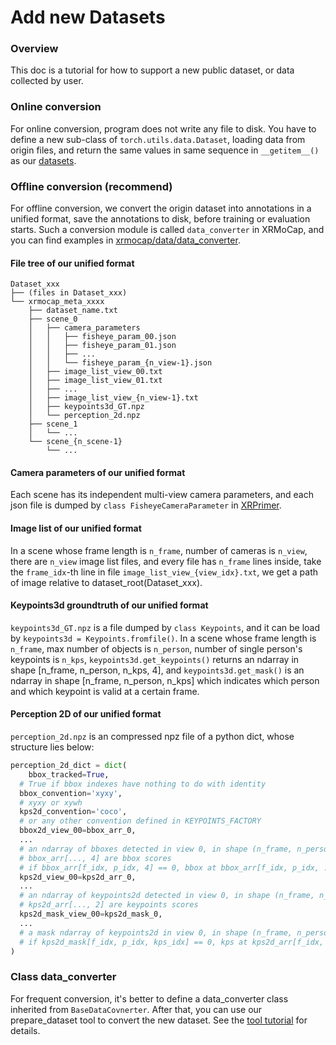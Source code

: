 # Add new Datasets

### Overview

This doc is a tutorial for how to support a new public dataset, or data collected by user.

### Online conversion

For online conversion, program does not write any file to disk. You have to define a new sub-class of `torch.utils.data.Dataset`, loading data from origin files, and return the same values in same sequence in `__getitem__()` as our [datasets](../../../xrmocap/data/dataset).

### Offline conversion (recommend)

For offline conversion, we convert the origin dataset into annotations in a unified format, save the annotations to disk, before training or evaluation starts. Such a conversion module is called `data_converter` in XRMoCap, and you can find examples in [xrmocap/data/data_converter](../../../xrmocap/data/data_converter).

#### File tree of our unified format

```
Dataset_xxx
├── (files in Dataset_xxx)
└── xrmocap_meta_xxxx
    ├── dataset_name.txt
    ├── scene_0
    │   ├── camera_parameters
    │   │   ├── fisheye_param_00.json
    │   │   ├── fisheye_param_01.json
    │   │   ├── ...
    │   │   └── fisheye_param_{n_view-1}.json
    │   ├── image_list_view_00.txt
    │   ├── image_list_view_01.txt
    │   ├── ...
    │   ├── image_list_view_{n_view-1}.txt
    │   ├── keypoints3d_GT.npz
    │   └── perception_2d.npz
    ├── scene_1
    │   └── ...
    └── scene_{n_scene-1}
        └── ...
```

#### Camera parameters of our unified format

Each scene has its independent multi-view camera parameters, and each json file is dumped by `class FisheyeCameraParameter` in [XRPrimer](https://github.com/openxrlab/xrprimer/blob/main/docs/en/data_structure/camera.md#fisheye).

#### Image list of our unified format

In a scene whose frame length is `n_frame`, number of cameras is `n_view`, there are `n_view` image list files, and every file has `n_frame` lines inside, take the `frame_idx`-th line in file `image_list_view_{view_idx}.txt`, we get a path of image relative to dataset_root(Dataset_xxx).

#### Keypoints3d groundtruth of our unified format

`keypoints3d_GT.npz` is a file dumped by `class Keypoints`, and it can be load by `keypoints3d = Keypoints.fromfile()`. In a scene whose frame length is `n_frame`, max number of objects is  `n_person`, number of single person's keypoints is `n_kps`, `keypoints3d.get_keypoints()` returns an ndarray in shape [n_frame, n_person, n_kps, 4], and `keypoints3d.get_mask()` is an ndarray in shape [n_frame, n_person, n_kps] which indicates which person and which keypoint is valid at a certain frame.

#### Perception 2D of our unified format

`perception_2d.npz` is an compressed npz file of a python dict, whose structure lies below:

```python
perception_2d_dict = dict(
	bbox_tracked=True,
  # True if bbox indexes have nothing to do with identity
  bbox_convention='xyxy',
  # xyxy or xywh
  kps2d_convention='coco',
  # or any other convention defined in KEYPOINTS_FACTORY
  bbox2d_view_00=bbox_arr_0,
  ...
  # an ndarray of bboxes detected in view 0, in shape (n_frame, n_person_max, 5)
  # bbox_arr[..., 4] are bbox scores
  # if bbox_arr[f_idx, p_idx, 4] == 0, bbox at bbox_arr[f_idx, p_idx, :4] is invalid
  kps2d_view_00=kps2d_arr_0,
  ...
  # an ndarray of keypoints2d detected in view 0, in shape (n_frame, n_person_max, n_kps, 3)
  # kps2d_arr[..., 2] are keypoints scores
  kps2d_mask_view_00=kps2d_mask_0,
  ...
  # a mask ndarray of keypoints2d in view 0, in shape (n_frame, n_person_max, n_kps)
  # if kps2d_mask[f_idx, p_idx, kps_idx] == 0, kps at kps2d_arr[f_idx, p_idx, kps_idx, :] is invalid
)
```

### Class data_converter

For frequent conversion, it's better to define a data_converter class inherited from `BaseDataCovnerter`. After that, you can use our prepare_dataset tool to convert the new dataset. See the [tool tutorial](../tool/prepare_dataset.md) for details.
